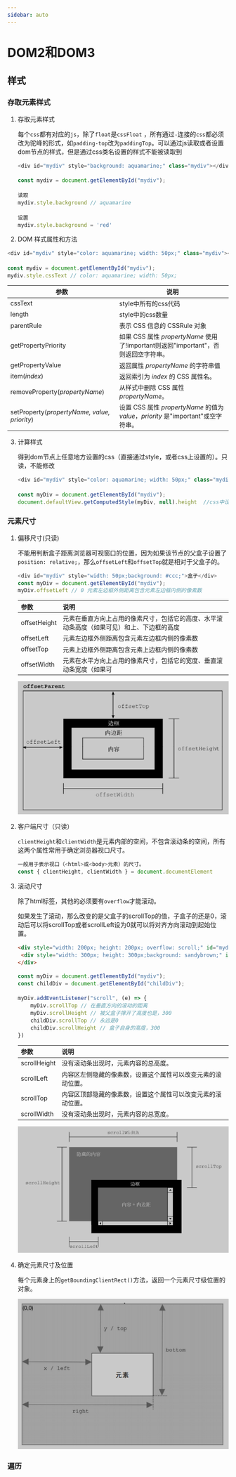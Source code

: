 ```yaml
---
sidebar: auto
---
```


# DOM2和DOM3

## 样式

### 存取元素样式

1. 存取元素样式

   每个`css`都有对应的`js`，除了`float`是`cssFloat` ，所有通过`-`连接的`css`都必须改为驼峰的形式，如`padding-top`改为`paddingTop`。可以通过js读取或者设置dom节点的样式，但是通过css类名设置的样式不能被读取到

   ```js
   <div id="mydiv" style="background: aquamarine;" class="mydiv"></div>
   
   const mydiv = document.getElementById("mydiv");
   
   读取
   mydiv.style.background // aquamarine
   
   设置
   mydiv.style.background = 'red'
   ```

2.  DOM 样式属性和方法

   ```js
   <div id="mydiv" style="color: aquamarine; width: 50px;" class="mydiv"></div>
   
   const mydiv = document.getElementById("mydiv");
   mydiv.style.cssText // color: aquamarine; width: 50px;
   ```

   | 参数                                         | 说明                                                         |
   | -------------------------------------------- | ------------------------------------------------------------ |
   | cssText                                      | style中所有的css代码                                         |
   | length                                       | style中的css数量                                             |
   | parentRule                                   | 表示 CSS 信息的 CSSRule 对象                                 |
   | getPropertyPriority                          | 如果 CSS 属性 *propertyName* 使用了!important则返回"important"，否则返回空字符串。 |
   | getPropertyValue                             | 返回属性 *propertyName* 的字符串值                           |
   | item(*index*)                                | 返回索引为 *index* 的 CSS 属性名。                           |
   | removeProperty(*propertyName*)               | 从样式中删除 CSS 属性 *propertyName*。                       |
   | setProperty(*propertyName, value, priority*) | 设置 CSS 属性 *propertyName* 的值为*value*，*priority* 是"important"或空字符串。 |

3. 计算样式

   得到dom节点上任意地方设置的css（直接通过style，或者css上设置的）。只读，不能修改

   ```js
   <div id="mydiv" style="color: aquamarine; width: 50px;" class="mydiv">
         
   const myDiv = document.getElementById("mydiv");
   document.defaultView.getComputedStyle(myDiv, null).height  //css中设置500px
   ```

### 元素尺寸

1. 偏移尺寸(只读)

   不能用判断盒子距离浏览器可视窗口的位置，因为如果该节点的父盒子设置了`position: relative;`，那么`offsetLeft`和`offsetTop`就是相对于父盒子的。

   ```js
   <div id="mydiv" style="width: 50px;background: #ccc;">盒子</div>
   const myDiv = document.getElementById("mydiv");
   myDiv.offsetLeft // 0 元素左边框外侧距离包含元素左边框内侧的像素数
   ```

   | 参数         | 说明                                                         |
   | ------------ | ------------------------------------------------------------ |
   | offsetHeight | 元素在垂直方向上占用的像素尺寸，包括它的高度、水平滚动条高度（如果可见）和上、下边框的高度 |
   | offsetLeft   | 元素左边框外侧距离包含元素左边框内侧的像素数                 |
   | offsetTop    | 元素上边框外侧距离包含元素上边框内侧的像素数                 |
   | offsetWidth  | 元素在水平方向上占用的像素尺寸，包括它的宽度、垂直滚动条宽度（如果可 |

   ![Image](/red-book/offset.png)

2. 客户端尺寸（只读）

   `clientHeight`和`clientWidth`是元素内部的空间，不包含滚动条的空间，所有这两个属性常用于确定浏览器视口尺寸。

   ```js
   一般用于表示视口（<html>或<body>元素）的尺寸。
   const { clientHeight, clientWidth } = document.documentElement
   ```

3. 滚动尺寸

   除了html标签，其他的必须要有`overflow`才能滚动。

   如果发生了滚动，那么改变的是父盒子的scrollTop的值，子盒子的还是0，滚动后可以将scrollTop或者scrollLeft设为0就可以将对齐方向滚动到起始位置。

   ```html
   <div style="width: 200px; height: 200px; overflow: scroll;" id="mydiv">
   	<div style="width: 300px; height: 300px;background: sandybrown;" id="childDiv">盒子</div>
   </div>
   ```

   ```js
   const myDiv = document.getElementById("mydiv");
   const childDiv = document.getElementById("childDiv");
   
   myDiv.addEventListener("scroll", (e) => {
       myDiv.scrollTop // 在垂直方向的滚动的距离
       myDiv.scrollHeight // 被父盒子撑开了高度也是，300
       childDiv.scrollTop // 永远是0
       childDiv.scrollHeight // 盒子自身的高度，300
   })
   ```

   | 参数         | 说明                                                         |
   | ------------ | ------------------------------------------------------------ |
   | scrollHeight | 没有滚动条出现时，元素内容的总高度。                         |
   | scrollLeft   | 内容区左侧隐藏的像素数，设置这个属性可以改变元素的滚动位置。 |
   | scrollTop    | 内容区顶部隐藏的像素数，设置这个属性可以改变元素的滚动位置。 |
   | scrollWidth  | 没有滚动条出现时，元素内容的总宽度。                         |

   ![image](/red-book/scroll.png)

4. 确定元素尺寸及位置

   每个元素身上的`getBoundingClientRect()`方法，返回一个元素尺寸级位置的对象。

   ![image](/red-book/getBoundingClientRect.png)

### 遍历

